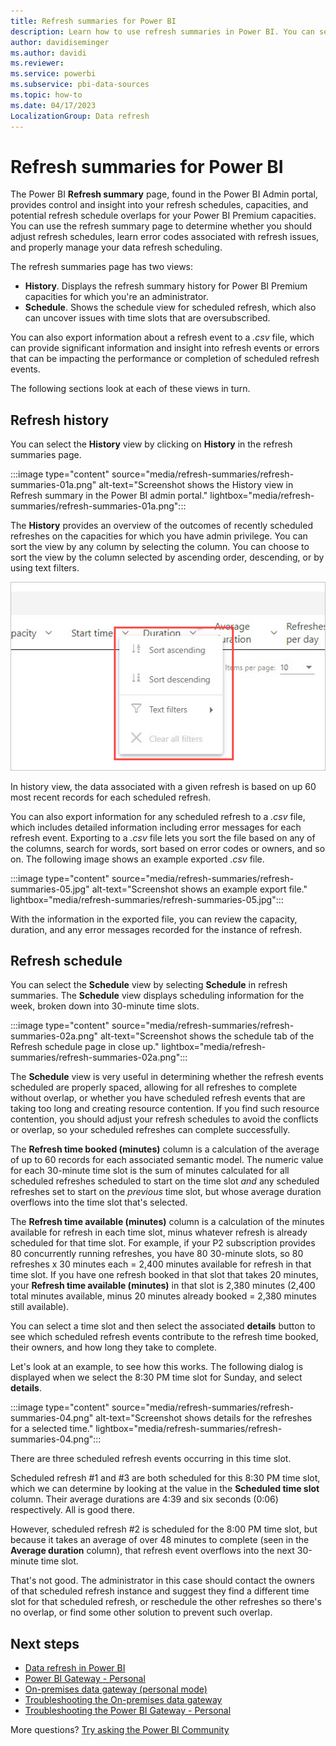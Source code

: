 ```yaml
---
title: Refresh summaries for Power BI
description: Learn how to use refresh summaries in Power BI. You can see History and Schedule views.
author: davidiseminger
ms.author: davidi
ms.reviewer: 
ms.service: powerbi
ms.subservice: pbi-data-sources
ms.topic: how-to
ms.date: 04/17/2023
LocalizationGroup: Data refresh
---
```


# Refresh summaries for Power BI

The Power BI **Refresh summary** page, found in the Power BI Admin portal, provides control and insight into your refresh schedules, capacities, and potential refresh schedule overlaps for your Power BI Premium capacities. You can use the refresh summary page to determine whether you should adjust refresh schedules, learn error codes associated with refresh issues, and properly manage your data refresh scheduling.

The refresh summaries page has two views:

- **History**. Displays the refresh summary history for Power BI Premium capacities for which you're an administrator.
- **Schedule**. Shows the schedule view for scheduled refresh, which also can uncover issues with time slots that are oversubscribed.

You can also export information about a refresh event to a *.csv* file, which can provide significant information and insight into refresh events or errors that can be impacting the performance or completion of scheduled refresh events.

The following sections look at each of these views in turn.

## Refresh history

You can select the **History** view by clicking on **History** in the refresh summaries page.

:::image type="content" source="media/refresh-summaries/refresh-summaries-01a.png" alt-text="Screenshot shows the History view in Refresh summary in the Power BI admin portal." lightbox="media/refresh-summaries/refresh-summaries-01a.png":::

The **History** provides an overview of the outcomes of recently scheduled refreshes on the capacities for which you have admin privilege. You can sort the view by any column by selecting the column. You can choose to sort the view by the column selected by ascending order, descending, or by using text filters.

![Screenshot shows the Sort ascending, Sort descending, and text filters options for column headers.](media/refresh-summaries/refresh-summaries-01b.png)

In history view, the data associated with a given refresh is based on up 60 most recent records for each scheduled refresh.

You can also export information for any scheduled refresh to a *.csv* file, which includes detailed information including error messages for each refresh event. Exporting to a *.csv* file lets you sort the file based on any of the columns, search for words, sort based on error codes or owners, and so on. The following image shows an example exported *.csv* file.

:::image type="content" source="media/refresh-summaries/refresh-summaries-05.jpg" alt-text="Screenshot shows an example export file." lightbox="media/refresh-summaries/refresh-summaries-05.jpg":::

With the information in the exported file, you can review the capacity, duration, and any error messages recorded for the instance of refresh.

## Refresh schedule

You can select the **Schedule** view by selecting **Schedule** in refresh summaries. The **Schedule** view displays scheduling information for the week, broken down into 30-minute time slots.

:::image type="content" source="media/refresh-summaries/refresh-summaries-02a.png" alt-text="Screenshot shows the schedule tab of the Refresh schedule page in close up." lightbox="media/refresh-summaries/refresh-summaries-02a.png":::

The **Schedule** view is very useful in determining whether the refresh events scheduled are properly spaced, allowing for all refreshes to complete without overlap, or whether you have scheduled refresh events that are taking too long and creating resource contention. If you find such resource contention, you should adjust your refresh schedules to avoid the conflicts or overlap, so your scheduled refreshes can complete successfully.

The **Refresh time booked (minutes)** column is a calculation of the average of up to 60 records for each associated semantic model. The numeric value for each 30-minute time slot is the sum of minutes calculated for all scheduled refreshes scheduled to start on the time slot *and* any scheduled refreshes set to start on the *previous* time slot, but whose average duration overflows into the time slot that's selected.

The **Refresh time available (minutes)** column is a calculation of the minutes available for refresh in each time slot, minus whatever refresh is already scheduled for that time slot. For example, if your P2 subscription provides 80 concurrently running refreshes, you have 80 30-minute slots, so 80 refreshes x 30 minutes each = 2,400 minutes available for refresh in that time slot. If you have one refresh booked in that slot that takes 20 minutes, your **Refresh time available (minutes)** in that slot is 2,380 minutes (2,400 total minutes available, minus 20 minutes already booked = 2,380 minutes still available).

You can select a time slot and then select the associated **details** button to see which scheduled refresh events contribute to the refresh time booked, their owners, and how long they take to complete.

Let's look at an example, to see how this works. The following dialog is displayed when we select the 8:30 PM time slot for Sunday, and select **details**.

:::image type="content" source="media/refresh-summaries/refresh-summaries-04.png" alt-text="Screenshot shows details for the refreshes for a selected time." lightbox="media/refresh-summaries/refresh-summaries-04.png":::

There are three scheduled refresh events occurring in this time slot.

Scheduled refresh #1 and #3 are both scheduled for this 8:30 PM time slot, which we can determine by looking at the value in the **Scheduled time slot** column. Their average durations are 4:39 and six seconds (0:06) respectively. All is good there.

However, scheduled refresh #2 is scheduled for the 8:00 PM time slot, but because it takes an average of over 48 minutes to complete (seen in the **Average duration** column), that refresh event overflows into the next 30-minute time slot.

That's not good. The administrator in this case should contact the owners of that scheduled refresh instance and suggest they find a different time slot for that scheduled refresh, or reschedule the other refreshes so there's no overlap, or find some other solution to prevent such overlap.

## Next steps

- [Data refresh in Power BI](refresh-data.md)  
- [Power BI Gateway - Personal](service-gateway-personal-mode.md)  
- [On-premises data gateway (personal mode)](service-gateway-onprem.md)  
- [Troubleshooting the On-premises data gateway](service-gateway-onprem-tshoot.md)  
- [Troubleshooting the Power BI Gateway - Personal](service-admin-troubleshooting-power-bi-personal-gateway.md)  

More questions? [Try asking the Power BI Community](https://community.powerbi.com/)
